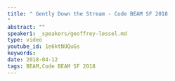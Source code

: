 ```yaml
---
title: " Gently Down the Stream - Code BEAM SF 2018
"
abstract: ""
speaker1: _speakers/geoffrey-lessel.md
type: video
youtube_id: 1e6ktNUQuGs
keywords: 
date: 2018-04-12
tags: BEAM,Code BEAM SF 2018
---
```


